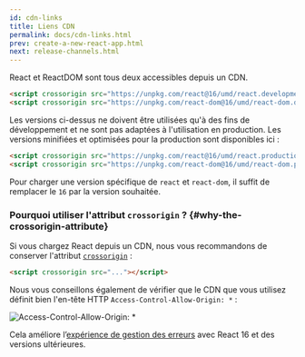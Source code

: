 ```yaml
---
id: cdn-links
title: Liens CDN
permalink: docs/cdn-links.html
prev: create-a-new-react-app.html
next: release-channels.html
---
```


React et ReactDOM sont tous deux accessibles depuis un CDN.

```html
<script crossorigin src="https://unpkg.com/react@16/umd/react.development.js"></script>
<script crossorigin src="https://unpkg.com/react-dom@16/umd/react-dom.development.js"></script>
```

Les versions ci-dessus ne doivent être utilisées qu'à des fins de développement et ne sont pas adaptées à l'utilisation en production. Les versions minifiées et optimisées pour la production sont disponibles ici :

```html
<script crossorigin src="https://unpkg.com/react@16/umd/react.production.min.js"></script>
<script crossorigin src="https://unpkg.com/react-dom@16/umd/react-dom.production.min.js"></script>
```

Pour charger une version spécifique de `react` et `react-dom`, il suffit de remplacer le `16` par la version souhaitée.

### Pourquoi utiliser l'attribut `crossorigin` ? {#why-the-crossorigin-attribute}

Si vous chargez React depuis un CDN, nous vous recommandons de conserver l'attribut [`crossorigin`](https://developer.mozilla.org/fr/docs/Web/HTML/Reglages_des_attributs_CORS) :

```html
<script crossorigin src="..."></script>
```

Nous vous conseillons également de vérifier que le CDN que vous utilisez définit bien l'en-tête HTTP `Access-Control-Allow-Origin: *` :

![Access-Control-Allow-Origin: *](../images/docs/cdn-cors-header.png)

Cela améliore l’[expérience de gestion des erreurs](/blog/2017/07/26/error-handling-in-react-16.html) avec React 16 et des versions ultérieures.
